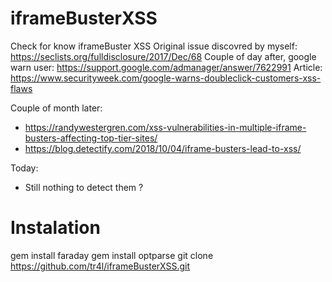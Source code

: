 # iframeBusterXSS
Check for know iframeBuster XSS
Original issue discovred by myself: https://seclists.org/fulldisclosure/2017/Dec/68
Couple of day after, google warn user: https://support.google.com/admanager/answer/7622991
Article: https://www.securityweek.com/google-warns-doubleclick-customers-xss-flaws

Couple of month later: 
- https://randywestergren.com/xss-vulnerabilities-in-multiple-iframe-busters-affecting-top-tier-sites/
- https://blog.detectify.com/2018/10/04/iframe-busters-lead-to-xss/

Today:
- Still nothing to detect them ?
# Instalation
gem install faraday
gem install optparse
git clone https://github.com/tr4l/iframeBusterXSS.git


 
